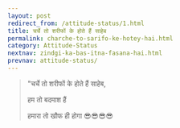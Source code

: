 ```yaml
---
layout: post
redirect_from: /attitude-status/1.html
title: चर्चे तो शरीफों के होते हैं साहेब
permalink: charche-to-sarifo-ke-hotey-hai.html
category: Attitude-Status
nextnav: zindgi-ka-bas-itna-fasana-hai.html
prevnav: attitude-status/
---
```

> "चर्चे तो शरीफों के होते हैं साहेब, 
> 
> हम तो बदमाश हैं 
> 
> हमारा तो खौफ ही होगा 😎😎😎😎